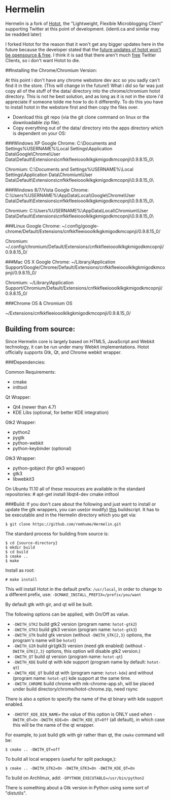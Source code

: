 # Hermelin
Hermelin is a fork of [Hotot](https://github.com/lyricat/Hotot), the "Lightweight, Flexible Microblogging Client" supporting Twitter at this point of development. (identi.ca and similar may be readded later)

I forked Hotot for the reason that it won't get any bigger updates here in the future because the developer stated that the [future updates of hotot won't be opensource & free](https://d34d.de/?p=160).
I think it is sad that there aren't much [free](https://www.gnu.org/philosophy/free-sw.html) Twitter Clients, so i don't want
Hotot to die.

##Installing the Chrome/Chromium Version:

At this point i don't have any chrome webstore dev acc so you sadly can't find it in the store. (This will change in the future!)
What i did so far was just copy all of the stuff of the data/ directory into the chrome/chromium hotot directory.
This is not he best solution, and as long as it is not in the store i'd appreciate if someone tolde me how to do it differently.
To do this you have to install hotot in the webstore first and then copy the files over.

* Download this git repo (via the git clone command on linux or the downloadable zip file).
* Copy everything out of the data/ directory into the apps directory which is dependent on your OS:

###Windows XP
Google Chrome: C:\Documents and Settings\%USERNAME%\Local Settings\Application Data\Google\Chrome\User Data\Default\Extensions\cnfkkfleeiooolklkgkmigodkmcopnji\0.9.8.15_0\

Chromium: C:\Documents and Settings\%USERNAME%\Local Settings\Application Data\Chromium\User Data\Default\Extensions\cnfkkfleeiooolklkgkmigodkmcopnji\0.9.8.15_0\

###Windows 8/7/Vista
Google Chrome: C:\Users\%USERNAME%\AppData\Local\Google\Chrome\User Data\Default\Extensions\cnfkkfleeiooolklkgkmigodkmcopnji\0.9.8.15_0\

Chromium: C:\Users\%USERNAME%\AppData\Local\Chromium\User Data\Default\Extensions\cnfkkfleeiooolklkgkmigodkmcopnji\0.9.8.15_0\

###Linux
Google Chrome: ~/.config/google-chrome/Default/Extensions/cnfkkfleeiooolklkgkmigodkmcopnji/0.9.8.15_0/

Chromium: ~/.config/chromium/Default/Extensions/cnfkkfleeiooolklkgkmigodkmcopnji/0.9.8.15_0/

###Mac OS X
Google Chrome: ~/Library/Application Support/Google/Chrome/Default/Extensions/cnfkkfleeiooolklkgkmigodkmcopnji/0.9.8.15_0/

Chromium: ~/Library/Application Support/Chromium/Default/Extensions/cnfkkfleeiooolklkgkmigodkmcopnji/0.9.8.15_0/

###Chrome OS & Chromium OS

~/Extensions/cnfkkfleeiooolklkgkmigodkmcopnji/0.9.8.15_0/

## Building from source:
Since Hermelin core is largely based on HTML5, JavaScript and Webkit
technology, it can be run under many Webkit implementations. Hotot officially
supports Gtk, Qt, and Chrome webkit wrapper.

###Dependencies:

Common Requirements:
* cmake
* intltool

Qt Wrapper:
* Qt4 (newer than 4.7)
* KDE Libs (optional, for better KDE integration)

Gtk2 Wrapper:
* python2
* pygtk
* python-webkit
* python-keybinder (optional)

Gtk3 Wrapper:
* python-gobject (for gtk3 wrapper)
* gtk3
* libwebkit3

On Ubuntu 11.10 all of these resources are available in the standard repositories:
    # apt-get install libqt4-dev cmake intltool

###Build:
If you don't care about the following and just want to install or update the gtk
wrappers, you can use(or modify) [this](https://gist.github.com/fliiiix/8146460) buildscript.
It has to be executable and in the Hermelin directory which you get via:

    $ git clone https://github.com/remhume/Hermelin.git



The standard process for building from source is:

    $ cd {source-directory}
    $ mkdir build
    $ cd build
    $ cmake ..
    $ make

Install as root:

    # make install

This will install Hotot in the default prefix: `/usr/local`, in order to change
to a different prefix, use:
`-DCMAKE_INSTALL_PREFIX=/prefix/you/want`

By default gtk with gir, and qt will be built.

The following options can be applied, with On/Off as value.

* `-DWITH_GTK2` build gtk2 version (program name: `hotot-gtk2`)
* `-DWITH_GTK3` build gtk3 version (program name: `hotot-gtk3`)
* `-DWITH_GTK` build gtk version (without `-DWITH_GTK{2,3}` options, the program's name will be `hotot`)
* `-DWITH_GIR` build gir(gtk3) version (need gtk enabled) (without `-DWITH_GTK{2,3}` options, this option will disable gtk2 version.)
* `-DWITH_QT` build qt version (program name: `hotot-qt`)
* `-DWITH_KDE` build qt with kde support (program name by default: `hotot-qt`)
* `-DWITH_KDE_QT` build qt with (program name: `hotot-kde`) and without (program name: `hotot-qt`) kde support at the same time.
* `-DWITH_CHROME` build chrome with mk-chrome-app.sh, will be placed under build directory/chrome/hotot-chrome.zip, need rsync

There is also a option to specify the name of the qt binary with kde support enabled.

* `-DHOTOT_KDE_BIN_NAME=` the value of this option is ONLY used when `-DWITH_QT=On` `-DWITH_KDE=On` `-DWITH_KDE_QT=Off` (all default), in which case this will be the name of the qt wrapper.

For example, to just build gtk with gir rather than qt, the `cmake` command
will be:

    $ cmake .. -DWITH_QT=off

To build all local wrappers (useful for split package,):

    $ cmake .. -DWITH_GTK2=On -DWITH_GTK3=On -DWITH_KDE_QT=On

To build on Archlinux, add:
`-DPYTHON_EXECUTABLE=/usr/bin/python2`

There is something about a Gtk version in Python using some sort of
"distutils".
